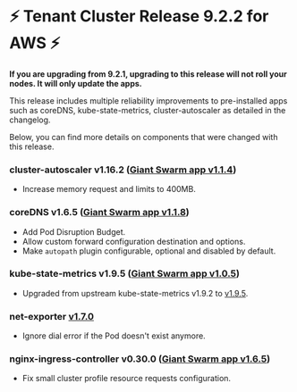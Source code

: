 # :zap: Tenant Cluster Release 9.2.2 for AWS :zap:

**If you are upgrading from 9.2.1, upgrading to this release will not roll your nodes. It will only update the apps.**

This release includes multiple reliability improvements to pre-installed apps such as coreDNS, kube-state-metrics, cluster-autoscaler as detailed in the changelog.

Below, you can find more details on components that were changed with this release.

### cluster-autoscaler v1.16.2 ([Giant Swarm app v1.1.4](https://github.com/giantswarm/cluster-autoscaler-app/blob/master/CHANGELOG.md#v114-2020-02-05))

- Increase memory request and limits to 400MB.

### coreDNS v1.6.5 ([Giant Swarm app v1.1.8](https://github.com/giantswarm/coredns-app/blob/master/CHANGELOG.md#v118-2020-03-20))

- Add Pod Disruption Budget.
- Allow custom forward configuration destination and options.
- Make `autopath` plugin configurable, optional and disabled by default.

### kube-state-metrics v1.9.5 ([Giant Swarm app v1.0.5](https://github.com/giantswarm/kube-state-metrics-app/blob/master/CHANGELOG.md#v103))

- Upgraded from upstream kube-state-metrics v1.9.2 to [v1.9.5](https://github.com/kubernetes/kube-state-metrics/releases/tag/v1.9.5).

### net-exporter [v1.7.0](https://github.com/giantswarm/net-exporter/blob/master/CHANGELOG.md#v170-2020-03-20)

- Ignore dial error if the Pod doesn't exist anymore.

### nginx-ingress-controller v0.30.0 ([Giant Swarm app v1.6.5](https://github.com/giantswarm/nginx-ingress-controller-app/blob/master/CHANGELOG.md#v165-2020-03-23))

- Fix small cluster profile resource requests configuration.
